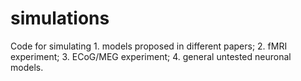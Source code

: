 # simulations
Code for simulating 1. models proposed in different papers; 2. fMRI experiment; 3. ECoG/MEG experiment; 4. general untested neuronal models.
